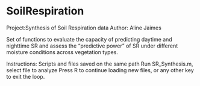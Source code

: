 SoilRespiration
===============

Project:Synthesis of Soil Respiration data
Author: Aline Jaimes

Set of functions to evaluate the capacity of predicting daytime and nighttime SR and assess the “predictive power” of SR under different moisture conditions across vegetation types.

Instructions:
Scripts and files saved on the same path
Run SR_Synthesis.m, select file to analyze
Press R to continue loading new files, or any other key to exit the loop. 
